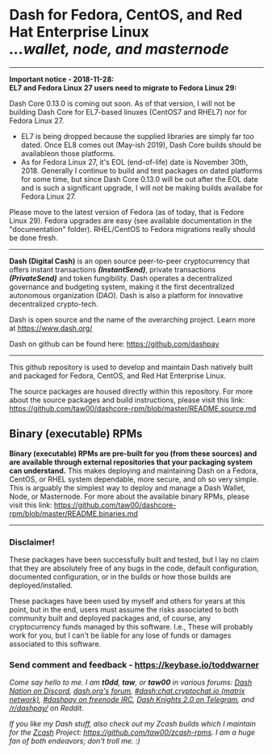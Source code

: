 # Dash for Fedora, CentOS, and Red Hat Enterprise Linux<br />_...wallet, node, and masternode_

---

**Important notice - 2018-11-28:<br />EL7 and Fedora Linux 27 users need to
migrate to Fedora Linux 29:**

Dash Core 0.13.0 is coming out soon. As of that version, I will not be building
Dash Core for EL7-based linuxes (CentOS7 and RHEL7) nor for Fedora Linux 27.

* EL7 is being dropped because the supplied libraries are simply far too dated.
  Once EL8 comes out (May-ish 2019), Dash Core builds should be availableon
  those platforms.
* As for Fedora Linux 27, it's EOL (end-of-life) date is November 30th, 2018.
  Generally I continue to build and test packages on dated platforms for some
  time, but since Dash Core 0.13.0 will be out after the EOL date and is such a
  significant upgrade, I will not be making builds availabe for Fedora Linux 27.

Please move to the latest version of Fedora (as of today, that is Fedore Linux
29). Fedora upgrades are easy (see available documentation in the
"documentation" folder). RHEL/CentOS to Fedora migrations really should be done
fresh.

---

**Dash (Digital Cash)** is an open source peer-to-peer cryptocurrency that
offers instant transactions _**(InstantSend)**_, private transactions
***(PrivateSend)*** and token fungibility. Dash operates a decentralized
governance and budgeting system, making it the first decentralized autonomous
organization (DAO). Dash is also a platform for innovative decentralized
crypto-tech.

Dash is open source and the name of the overarching project. Learn more
at https://www.dash.org/

Dash on github can be found here: https://github.com/dashpay

---

This github repository is used to develop and maintain Dash natively built
and packaged for Fedora, CentOS, and Red Hat Enterprise Linux.

The source packages are housed directly within this repository. For more about
the source packages and build instructions, please visit this link:
<https://github.com/taw00/dashcore-rpm/blob/master/README.source.md>

## Binary (executable) RPMs

**Binary (executable) RPMs are pre-built for you (from these sources) and are
available through external repositories that your packaging system can
understand.** This makes deploying and maintaining Dash on a Fedora, CentOS, or
RHEL system dependable, more secure, and oh so very simple. This is arguably
the simplest way to deploy and manage a Dash Wallet, Node, or Masternode. For
more about the available binary RPMs, please visit this link:
<https://github.com/taw00/dashcore-rpm/blob/master/README.binaries.md>

---

### Disclaimer!

These packages have been successfully built and tested, but I lay no claim that
they are absolutely free of any bugs in the code, default configuration,
documented configuration, or in the builds or how those builds are
deployed/installed.

These packages have been used by myself and others for years at this point, but
in the end, users must assume the risks associated to both community built and
deployed packages and, of course, any cryptocurrency funds managed by this
software. I.e., These will probably work for you, but I can't be liable for any
lose of funds or damages associated to this software.

### Send comment and feedback - <https://keybase.io/toddwarner>

_Come say hello to me. I am **t0dd**, **taw**, or **taw00** in various forums:
[Dash Nation on Discord](https://dashchat.org/),
[dash.org's forum](https://www.dash.org/forum/),
[#dash:chat.cryptochat.io (matrix network)](https://riot.im/app/#/room/#dash:chat.cryptochat.io),
[#dashpay on freenode IRC](http://freenode.net/),
[Dash Knights 2.0 on Telegram](https://web.telegram.org/#/im?p=@DashDigitalCash), and
[/r/dashpay/](https://www.reddit.com/r/dashpay) on Reddit._

_If you like my Dash stuff, also check out my Zcash builds which I maintain for
the [Zcash](https://z.cash) Project: <https://github.com/taw00/zcash-rpms>. I
am a huge fan of both endeavors; don't troll me. :)_

